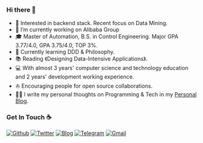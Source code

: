 ### Hi there 👋

<!--
**AUGUSTRUSH8/AUGUSTRUSH8** is a ✨ _special_ ✨ repository because its `README.md` (this file) appears on your GitHub profile.

Here are some ideas to get you started:

- 🔭 I’m currently working on ...
- 🌱 I’m currently learning ...
- 👯 I’m looking to collaborate on ...
- 🤔 I’m looking for help with ...
- 💬 Ask me about ...
- 📫 How to reach me: ...
- 😄 Pronouns: ...
- ⚡ Fun fact: ...
-->

* 🧐   Interested in backend stack. Recent focus on Data Mining.
* 💼   I’m currently working on Alibaba Group
* 🎓   Master of Automation, B.S. in Control Engineering. Major GPA 3.77/4.0, GPA 3.75/4.0, TOP 3%.
* 🌱   Currently learning DDD & Philosophy.
* 📚   Reading 《Designing Data-Intensive Applications》.
* 💻   With almost 3 years' computer science and technology education and 2 years' development working experience.
* ⛵   Encouraging people for open source collaborations.
* ✍🏻   I write my personal thoughts on Programming & Tech in my [Personal Blog](https://blog.augustrush8.com).

### Get In Touch ☕ 
[![Github](https://img.shields.io/badge/-Github-000?style=flat&logo=Github&logoColor=white)](https://github.com/augustrush8)
[![Twitter](https://img.shields.io/badge/-Twitter-blue?style=flat&logo=Twitter&logoColor=white)](https://twitter.com/tianhang12)
[![Blog](https://img.shields.io/badge/-Website-FCA121?style=flat&logo=java&logoColor=white)](https://blog.augustrush8.com/)
[![Telegram](https://img.shields.io/badge/-telegram-blue?style=flat&logo=telegram&logoColor=white)](https://t.me/deep_insight_blog)
[![Gmail](https://img.shields.io/badge/-Gmail-c14438?style=flat&logo=Gmail&logoColor=white)](mailto:643098432@qq.com)
